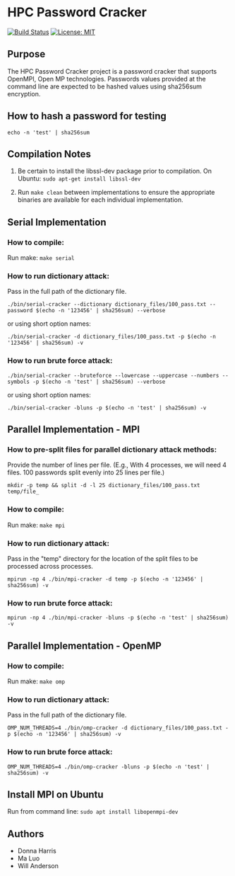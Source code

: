 # HPC Password Cracker
[![Build Status](https://cloud.drone.io/api/badges/wandersonca/HPC-Password-Cracker/status.svg)](https://cloud.drone.io/wandersonca/HPC-Password-Cracker)
[![License: MIT](https://img.shields.io/badge/License-MIT-yellow.svg)](https://opensource.org/licenses/MIT)

## Purpose
The HPC Password Cracker project is a password cracker that supports OpenMPI, Open MP technologies. Passwords values provided at the command line are expected to be hashed values using sha256sum encryption. 

## How to hash a password for testing
``echo -n 'test' | sha256sum``

## Compilation Notes
1. Be certain to install the libssl-dev package prior to compilation.
On Ubuntu: ``sudo apt-get install libssl-dev``

2. Run ``make clean`` between implementations to ensure the appropriate binaries are available for each individual implementation.

## Serial Implementation

### How to compile:
Run make: ``make serial``

### How to run dictionary attack:
Pass in the full path of the dictionary file.

``./bin/serial-cracker --dictionary dictionary_files/100_pass.txt --password $(echo -n '123456' | sha256sum) --verbose``

or using short option names:

``./bin/serial-cracker -d dictionary_files/100_pass.txt -p $(echo -n '123456' | sha256sum) -v``

### How to run brute force attack:
``./bin/serial-cracker --bruteforce --lowercase --uppercase --numbers --symbols -p $(echo -n 'test' | sha256sum) --verbose``

or using short option names:

``./bin/serial-cracker -bluns -p $(echo -n 'test' | sha256sum) -v``

## Parallel Implementation - MPI

### How to pre-split files for parallel dictionary attack methods:
Provide the number of lines per file. (E.g., With 4 processes, we will need 4 files. 100 passwords split evenly into 25 lines per file.)

``mkdir -p temp && split -d -l 25 dictionary_files/100_pass.txt temp/file_``

### How to compile:
Run make: ``make mpi``

### How to run dictionary attack:
Pass in the "temp" directory for the location of the split files to be processed across processes.

``mpirun -np 4 ./bin/mpi-cracker -d temp -p $(echo -n '123456' | sha256sum) -v``

### How to run brute force attack:
``mpirun -np 4 ./bin/mpi-cracker -bluns -p $(echo -n 'test' | sha256sum) -v``

## Parallel Implementation - OpenMP

### How to compile:
Run make: ``make omp``

### How to run dictionary attack:
Pass in the full path of the dictionary file.

``OMP_NUM_THREADS=4 ./bin/omp-cracker -d dictionary_files/100_pass.txt -p $(echo -n '123456' | sha256sum) -v``

### How to run brute force attack:
``OMP_NUM_THREADS=4 ./bin/omp-cracker -bluns -p $(echo -n 'test' | sha256sum) -v``

## Install MPI on Ubuntu
 Run from command line: ``sudo apt install libopenmpi-dev``

## Authors
* Donna Harris
* Ma Luo
* Will Anderson
